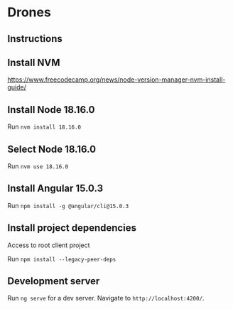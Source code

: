 # Drones

## Instructions

## Install NVM

<https://www.freecodecamp.org/news/node-version-manager-nvm-install-guide/>

## Install Node 18.16.0

Run `nvm install 18.16.0`

## Select Node 18.16.0

Run `nvm use 18.16.0`

## Install Angular 15.0.3

Run `npm install -g @angular/cli@15.0.3`

## Install project dependencies

Access to root client project

Run `npm install --legacy-peer-deps`

## Development server

Run `ng serve` for a dev server. Navigate to `http://localhost:4200/`.
